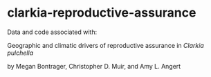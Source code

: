 # clarkia-reproductive-assurance  

Data and code associated with:

Geographic and climatic drivers of reproductive assurance in _Clarkia pulchella_  
  
by Megan Bontrager, Christopher D. Muir, and Amy L. Angert  


